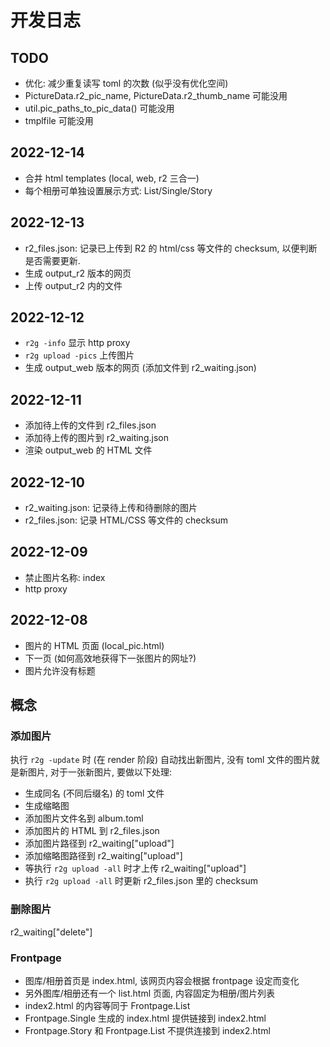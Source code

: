# 开发日志

## TODO

- 优化: 减少重复读写 toml 的次数 (似乎没有优化空间)
- PictureData.r2_pic_name, PictureData.r2_thumb_name 可能没用
- util.pic_paths_to_pic_data() 可能没用
- tmplfile 可能没用

## 2022-12-14

- 合并 html templates (local, web, r2 三合一)
- 每个相册可单独设置展示方式: List/Single/Story

## 2022-12-13

- r2_files.json:
  记录已上传到 R2 的 html/css 等文件的 checksum, 以便判断是否需要更新.
- 生成 output_r2 版本的网页
- 上传 output_r2 内的文件

## 2022-12-12

- `r2g -info` 显示 http proxy
- `r2g upload -pics` 上传图片
- 生成 output_web 版本的网页 (添加文件到 r2_waiting.json)

## 2022-12-11

- 添加待上传的文件到 r2_files.json
- 添加待上传的图片到 r2_waiting.json
- 渲染 output_web 的 HTML 文件

## 2022-12-10

- r2_waiting.json: 记录待上传和待删除的图片
- r2_files.json: 记录 HTML/CSS 等文件的 checksum

## 2022-12-09

- 禁止图片名称: index
- http proxy

## 2022-12-08

- 图片的 HTML 页面 (local_pic.html)
- 下一页 (如何高效地获得下一张图片的网址?)
- 图片允许没有标题

## 概念

### 添加图片

执行 `r2g -update` 时 (在 render 阶段) 自动找出新图片,
没有 toml 文件的图片就是新图片, 对于一张新图片, 要做以下处理:

- 生成同名 (不同后缀名) 的 toml 文件
- 生成缩略图
- 添加图片文件名到 album.toml
- 添加图片的 HTML 到 r2_files.json
- 添加图片路径到 r2_waiting["upload"]
- 添加缩略图路径到 r2_waiting["upload"]
- 等执行 `r2g upload -all` 时才上传 r2_waiting["upload"]
- 执行 `r2g upload -all` 时更新 r2_files.json 里的 checksum

### 删除图片

r2_waiting["delete"]

### Frontpage

- 图库/相册首页是 index.html, 该网页内容会根据 frontpage 设定而变化
- 另外图库/相册还有一个 list.html 页面, 内容固定为相册/图片列表
- index2.html 的内容等同于 Frontpage.List
- Frontpage.Single 生成的 index.html 提供链接到 index2.html
- Frontpage.Story 和 Frontpage.List 不提供连接到 index2.html
